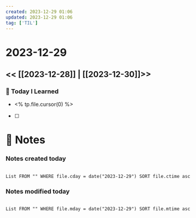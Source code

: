 ```yaml
---
created: 2023-12-29 01:06
updated: 2023-12-29 01:06
tag: ['TIL']
---
```

# 2023-12-29
<< [[2023-12-28]] | [[2023-12-30]]>>
---

### 📅 Today I Learned
- <% tp.file.cursor(0) %>

- [ ]


# 📝 Notes
### Notes created today
```dataview

List FROM "" WHERE file.cday = date("2023-12-29") SORT file.ctime asc

```

### Notes modified today
```dataview

List FROM "" WHERE file.mday = date("2023-12-29") SORT file.mtime asc

```